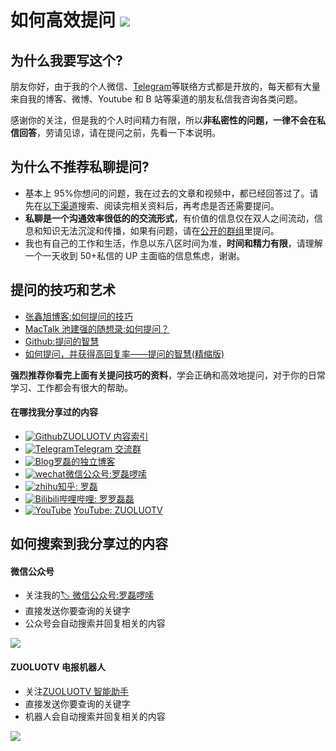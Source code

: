 # 如何高效提问 ![](https://img.shields.io/badge/ZUOLUOTV-如何提问-orange.svg?style=flat)

## 为什么我要写这个?

朋友你好，由于我的个人微信、[Telegram](https://t.me/luolei)等联络方式都是开放的，每天都有大量来自我的博客、微博、Youtube 和 B 站等渠道的朋友私信我咨询各类问题。

感谢你的关注，但是我的个人时间精力有限，所以**非私密性的问题，一律不会在私信回答**，劳请见谅，请在提问之前，先看一下本说明。

## 为什么不推荐私聊提问?

- 基本上 95%你想问的问题，我在过去的文章和视频中，都已经回答过了。请先在[以下渠道](https://github.com/zuoluotv/zuoluotv#%E4%BB%8E%E5%93%AA%E6%89%BE%E5%88%B0%E6%88%91)搜索、阅读完相关资料后，再考虑是否还需要提问。
- **私聊是一个沟通效率很低的的交流形式**，有价值的信息仅在双人之间流动，信息和知识无法沉淀和传播，如果有问题，请在[公开的群组](https://t.me/zuoluotv)里提问。
- 我也有自己的工作和生活，作息以东八区时间为准，**时间和精力有限**，请理解一个一天收到 50+私信的 UP 主面临的信息焦虑，谢谢。

## 提问的技巧和艺术

- [张鑫旭博客:如何提问的技巧](https://www.zhangxinxu.com/life/2018/07/how-to-ask-question/)
- [MacTalk 池建强的随想录:如何提问？](http://macshuo.com/?p=367)
- [Github:提问的智慧](https://github.com/ryanhanwu/How-To-Ask-Questions-The-Smart-Way/blob/master/README-zh_CN.md)
- [如何提问，并获得高回复率——提问的智慧(精缩版)](https://zhuanlan.zhihu.com/p/19779979)

**强烈推荐你看完上面有关提问技巧的资料**，学会正确和高效地提问，对于你的日常学习、工作都会有很大的帮助。

#### 在哪找我分享过的内容

- [![Github](https://static.is26.com/tmp/github.svg)](https://github.com/foru17)[ZUOLUOTV 内容索引](https://github.com/zuoluotv/zuoluotv#%E5%8E%9F%E5%88%9B%E5%8D%9A%E5%AE%A2)
- [![Telegram](https://static.is26.com/tmp/telegram.svg)](https://t.me/zuoluotv)[Telegram 交流群](https://t.me/zuoluotv)
- [![Blog](https://static.is26.com/tmp/blog.svg)](https://luolei.org)[罗磊的独立博客](https://luolei.org)
- [![wechat](https://static.is26.com/tmp/wechat.svg)](https://zuoluo.tv/wechat)[微信公众号:罗磊啰嗦](https://zuoluo.tv/wechat)
- [![zhihu](https://static.is26.com/tmp/zhihu.svg)](https://zuoluo.tv/zhihu)[知乎: 罗磊](https://zuoluo.tv/zhihu)
- [![Bilibili](https://static.is26.com/tmp/bilibili.svg)](https://zuoluo.tv/bilibili)[哔哩哔哩: 罗罗磊磊](https://zuoluo.tv/bilibili)
- [![YouTube](https://static.is26.com/tmp/youtube.svg)](https://zuoluo.tv/youtube) [YouTube: ZUOLUOTV](https://zuoluo.tv/youtube)

## 如何搜索到我分享过的内容

#### 微信公众号

- 关注我的[🏷 微信公众号:罗磊啰嗦](https://zuoluo.tv/wechat)
- 直接发送你要查询的关键字
- 公众号会自动搜索并回复相关的内容

![](https://static.is26.com/share/ask1.jpg)

#### ZUOLUOTV 电报机器人

- 关注[ZUOLUOTV 智能助手](https://t.me/zuoluotv_bot)
- 直接发送你要查询的关键字
- 机器人会自动搜索并回复相关的内容

![](https://static.is26.com/share/ask2.jpg)

